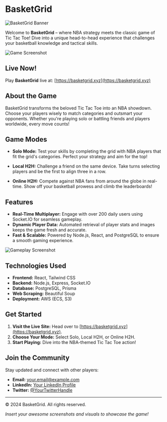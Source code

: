 # BasketGrid

![BasketGrid Banner](https://media.licdn.com/dms/image/v2/D5622AQEFaeVmgFXWZg/feedshare-shrink_800/feedshare-shrink_800/0/1724081452728?e=1730937600&v=beta&t=AeNw4VMmj21Qtrnmsz0WKEAGAmiwUAwl5O-93aAr3wY)

Welcome to **BasketGrid** – where NBA strategy meets the classic game of Tic Tac Toe! Dive into a unique head-to-head experience that challenges your basketball knowledge and tactical skills.

![Game Screenshot](path_to_game_screenshot)

## Live Now!

Play **BasketGrid** live at: [https://basketgrid.xyz](https://basketgrid.xyz)

## About the Game

BasketGrid transforms the beloved Tic Tac Toe into an NBA showdown. Choose your players wisely to match categories and outsmart your opponents. Whether you're playing solo or battling friends and players worldwide, every move counts!

## Game Modes

- **Solo Mode:** Test your skills by completing the grid with NBA players that fit the grid's categories. Perfect your strategy and aim for the top!

- **Local H2H:** Challenge a friend on the same device. Take turns selecting players and be the first to align three in a row.

- **Online H2H:** Compete against NBA fans from around the globe in real-time. Show off your basketball prowess and climb the leaderboards!

## Features

- **Real-Time Multiplayer:** Engage with over 200 daily users using Socket.IO for seamless gameplay.
- **Dynamic Player Data:** Automated retrieval of player stats and images keeps the game fresh and accurate.
- **Fast & Scalable:** Powered by Node.js, React, and PostgreSQL to ensure a smooth gaming experience.

![Gameplay Screenshot](path_to_gameplay_screenshot)

## Technologies Used

- **Frontend:** React, Tailwind CSS
- **Backend:** Node.js, Express, Socket.IO
- **Database:** PostgreSQL, Prisma
- **Web Scraping:** Beautiful Soup
- **Deployment:** AWS (ECS, S3)

## Get Started

1. **Visit the Live Site:** Head over to [https://basketgrid.xyz](https://basketgrid.xyz).
2. **Choose Your Mode:** Select Solo, Local H2H, or Online H2H.
3. **Start Playing:** Dive into the NBA-themed Tic Tac Toe action!

## Join the Community

Stay updated and connect with other players:

- **Email:** your.email@example.com
- **LinkedIn:** [Your LinkedIn Profile](https://linkedin.com/in/yourprofile)
- **Twitter:** [@YourTwitterHandle](https://twitter.com/YourTwitterHandle)

---

© 2024 BasketGrid. All rights reserved.

*Insert your awesome screenshots and visuals to showcase the game!*

